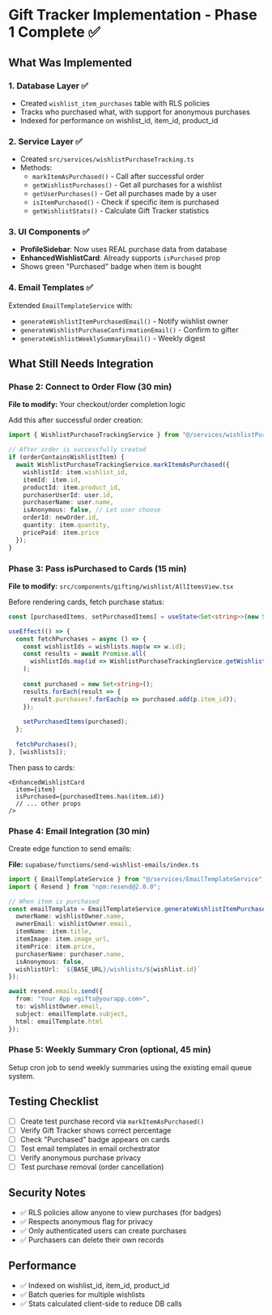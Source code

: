 # Gift Tracker Implementation - Phase 1 Complete ✅

## What Was Implemented

### 1. Database Layer ✅
- Created `wishlist_item_purchases` table with RLS policies
- Tracks who purchased what, with support for anonymous purchases
- Indexed for performance on wishlist_id, item_id, product_id

### 2. Service Layer ✅
- Created `src/services/wishlistPurchaseTracking.ts`
- Methods:
  - `markItemAsPurchased()` - Call after successful order
  - `getWishlistPurchases()` - Get all purchases for a wishlist
  - `getUserPurchases()` - Get all purchases made by a user
  - `isItemPurchased()` - Check if specific item is purchased
  - `getWishlistStats()` - Calculate Gift Tracker statistics

### 3. UI Components ✅
- **ProfileSidebar**: Now uses REAL purchase data from database
- **EnhancedWishlistCard**: Already supports `isPurchased` prop
- Shows green "Purchased" badge when item is bought

### 4. Email Templates ✅
Extended `EmailTemplateService` with:
- `generateWishlistItemPurchasedEmail()` - Notify wishlist owner
- `generateWishlistPurchaseConfirmationEmail()` - Confirm to gifter  
- `generateWishlistWeeklySummaryEmail()` - Weekly digest

## What Still Needs Integration

### Phase 2: Connect to Order Flow (30 min)

**File to modify:** Your checkout/order completion logic

Add this after successful order creation:

```typescript
import { WishlistPurchaseTrackingService } from "@/services/wishlistPurchaseTracking";

// After order is successfully created
if (orderContainsWishlistItem) {
  await WishlistPurchaseTrackingService.markItemAsPurchased({
    wishlistId: item.wishlist_id,
    itemId: item.id,
    productId: item.product_id,
    purchaserUserId: user.id,
    purchaserName: user.name,
    isAnonymous: false, // Let user choose
    orderId: newOrder.id,
    quantity: item.quantity,
    pricePaid: item.price
  });
}
```

### Phase 3: Pass isPurchased to Cards (15 min)

**File to modify:** `src/components/gifting/wishlist/AllItemsView.tsx`

Before rendering cards, fetch purchase status:

```typescript
const [purchasedItems, setPurchasedItems] = useState<Set<string>>(new Set());

useEffect(() => {
  const fetchPurchases = async () => {
    const wishlistIds = wishlists.map(w => w.id);
    const results = await Promise.all(
      wishlistIds.map(id => WishlistPurchaseTrackingService.getWishlistPurchases(id))
    );
    
    const purchased = new Set<string>();
    results.forEach(result => {
      result.purchases?.forEach(p => purchased.add(p.item_id));
    });
    
    setPurchasedItems(purchased);
  };
  
  fetchPurchases();
}, [wishlists]);
```

Then pass to cards:
```tsx
<EnhancedWishlistCard
  item={item}
  isPurchased={purchasedItems.has(item.id)}
  // ... other props
/>
```

### Phase 4: Email Integration (30 min)

Create edge function to send emails:

**File:** `supabase/functions/send-wishlist-emails/index.ts`

```typescript
import { EmailTemplateService } from "@/services/EmailTemplateService";
import { Resend } from "npm:resend@2.0.0";

// When item is purchased
const emailTemplate = EmailTemplateService.generateWishlistItemPurchasedEmail({
  ownerName: wishlistOwner.name,
  ownerEmail: wishlistOwner.email,
  itemName: item.title,
  itemImage: item.image_url,
  itemPrice: item.price,
  purchaserName: purchaser.name,
  isAnonymous: false,
  wishlistUrl: `${BASE_URL}/wishlists/${wishlist.id}`
});

await resend.emails.send({
  from: "Your App <gifts@yourapp.com>",
  to: wishlistOwner.email,
  subject: emailTemplate.subject,
  html: emailTemplate.html
});
```

### Phase 5: Weekly Summary Cron (optional, 45 min)

Setup cron job to send weekly summaries using the existing email queue system.

## Testing Checklist

- [ ] Create test purchase record via `markItemAsPurchased()`
- [ ] Verify Gift Tracker shows correct percentage
- [ ] Check "Purchased" badge appears on cards
- [ ] Test email templates in email orchestrator
- [ ] Verify anonymous purchase privacy
- [ ] Test purchase removal (order cancellation)

## Security Notes

- ✅ RLS policies allow anyone to view purchases (for badges)
- ✅ Respects anonymous flag for privacy
- ✅ Only authenticated users can create purchases
- ✅ Purchasers can delete their own records

## Performance

- ✅ Indexed on wishlist_id, item_id, product_id
- ✅ Batch queries for multiple wishlists
- ✅ Stats calculated client-side to reduce DB calls
